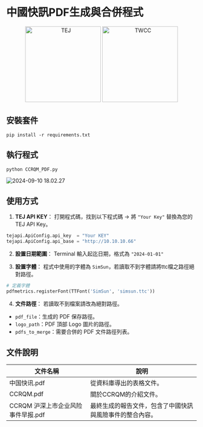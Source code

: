 # 中國快訊PDF生成與合併程式
<div align="center">
    <img src="https://hackmd.io/_uploads/r1pXuw6nA.png" width="200" alt="TEJ">
    <img src="https://hackmd.io/_uploads/rkHVRqanC.png" width="200" alt="TWCC">
</div>

## 安裝套件
```
pip install -r requirements.txt
```

## 執行程式
```
python CCRQM_PDF.py
```
![2024-09-10 18.02.27](https://hackmd.io/_uploads/HkQstc63R.gif)

## 使用方式
1. **TEJ API KEY**：
打開程式碼，找到以下程式碼 -> 將 `"Your Key"` 替換為您的 TEJ API Key。
```Python
tejapi.ApiConfig.api_key  = "Your KEY"
tejapi.ApiConfig.api_base = "http://10.10.10.66"
```

2. **設置日期範圍**：
Terminal 輸入起迄日期，格式為 `"2024-01-01"`

3. **設置字體**：
程式中使用的字體為 `SimSun`，若讀取不到字體請將ttc檔之路徑絕對路徑。
```Python
# 定義字體
pdfmetrics.registerFont(TTFont('SimSun', 'simsun.ttc'))
```

4. **文件路徑**：
若讀取不到檔案請改為絕對路徑。
- `pdf_file`：生成的 PDF 保存路徑。
- `logo_path`：PDF 頂部 Logo 圖片的路徑。
- `pdfs_to_merge`：需要合併的 PDF 文件路徑列表。

## 文件說明
| 文件名稱                   | 說明                           |
| ---------------------- | ---------------------------- |
| 中国快讯.pdf               | 從資料庫導出的表格文件。                 |
| CCRQM.pdf              | 關於CCRQM的介紹文件。                |
| CCRQM 沪深上市企业风险事件早报.pdf | 最終生成的報告文件，包含了中國快訊與風險事件的整合內容。 |
